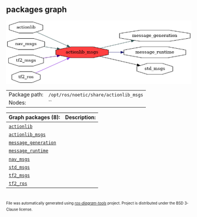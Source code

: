 <!--
File was automatically generated using 'ros-diagram-tools' project.
Project is distributed under the BSD 3-Clause license.
-->

## packages graph

[![actionlib_msgs](actionlib_msgs.png "actionlib_msgs")](actionlib_msgs.png)

|     |     |
| --- | --- |
| Package path: | `/opt/ros/noetic/share/actionlib_msgs` |
| Nodes: | `` |


| Graph packages (8): | Description: |
| ------------------- | ------------ |
| [`actionlib`](actionlib.md) |  |
| [`actionlib_msgs`](actionlib_msgs.md) |  |
| [`message_generation`](message_generation.md) |  |
| [`message_runtime`](message_runtime.md) |  |
| [`nav_msgs`](nav_msgs.md) |  |
| [`std_msgs`](std_msgs.md) |  |
| [`tf2_msgs`](tf2_msgs.md) |  |
| [`tf2_ros`](tf2_ros.md) |  |


</br>
<font size="1">
File was automatically generated using <a href="https://github.com/anetczuk/ros-diagram-tools"><i>ros-diagram-tools</i></a> project.
Project is distributed under the BSD 3-Clause license.
</font>
